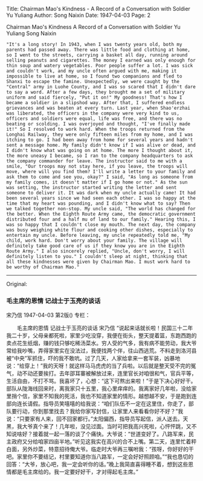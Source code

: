 Title: Chairman Mao's Kindness - A Record of a Conversation with Soldier Yu Yuliang
Author: Song Naixin
Date: 1947-04-03
Page: 2

Chairman Mao's Kindness
    A Record of a Conversation with Soldier Yu Yuliang
    Song Naixin

    "It's a long story! In 1943, when I was twenty years old, both my parents had passed away. There was little food and clothing at home, so I went to the streets, carrying a basket all day, running around selling peanuts and cigarettes. The money I earned was only enough for thin soup and watery vegetables. Poor people suffer a lot. I was sick and couldn't work, and my uncle often argued with me, making it impossible to live at home, so I found two companions and fled to Shanxi to escape the famine. Unexpectedly, we were caught by the "Central" army in Luohe County, and I was so scared that I didn't dare to say a word. After a few days, they brought me a set of military uniform and said fiercely, "Put it on!" My goodness! That's how I became a soldier in a slipshod way. After that, I suffered endless grievances and was beaten at every turn. Last year, when Shao'erzhai was liberated, the officers in the company were very kind to us, officers and soldiers were equal, life was free, and there was no beating or scolding. I was overjoyed and thought, "I've finally made it!" So I resolved to work hard. When the troops returned from the Longhai Railway, they were only fifteen miles from my home, and I was itching to go. I had been away from home for several years and hadn't sent a message home. My family didn't know if I was alive or dead, and I didn't know what was going on at home. The more I thought about it, the more uneasy I became, so I ran to the company headquarters to ask the company commander for leave. The instructor said to me with a smile, "Our troops may not stay here, if you leave, the troops will move, where will you find them? I'll write a letter to your family and ask them to come and see you, okay?" I said, "As long as someone from my family comes, it doesn't matter if I go home or not." As the sun was setting, the instructor started writing the letter and sent someone to deliver it. It was dark when my uncle actually came! It had been several years since we had seen each other. I was so happy at the time that my heart was pounding, and I didn't know what to say? Then we talked together non-stop. My uncle said, "The world has changed for the better. When the Eighth Route Army came, the democratic government distributed four and a half mu of land to our family." Hearing this, I was so happy that I couldn't close my mouth. The next day, the company was busy weighing white flour and cooking other dishes, especially to entertain my uncle. Before leaving, my uncle repeatedly told me, "My child, work hard. Don't worry about your family. The village will definitely take good care of us if they know you are in the Eighth Route Army." I also sincerely replied, "Uncle, don't worry, I will definitely listen to you." I couldn't sleep at night, thinking that all these kindnesses were given by Chairman Mao. I must work hard to be worthy of Chairman Mao."



<hr /> 

Original: 


### 毛主席的恩情  记战士于玉亮的谈话
宋乃信
1947-04-03
第2版()
专栏：

　　毛主席的恩情
    记战士于玉亮的谈话
    宋乃信
    “说起来话就长啦！民国三十二年我二十岁，父母亲都死啦，家里少吃没穿，我便在街头，整天提着篮，东跑西跑的卖点花生纸烟，赚的钱只够吃稀汤菜水。穷人受的气多，我有病不能劳动，我大爷常给我吵嘴，弄得家里实在没法过，我便找两个伴，往山西逃荒。不料走到洛河县被“中央”军抓住，吓的我不敢吭。过了几天，人家给拿来一套军装，凶暴地说：“给穿上！”我的天呀！就这样马马虎虎的当了兵啦。以后就是整天受不完的冤气，动不动还要挨打。去年邵耳寨被解放过来，连里官长对咱很和气，官兵平等，生活自由，不打不骂。我喜坏了，心想：“这下可熬出来啦！”于是下决心好好干。部队从陇海线回来时，离我家只十五里，我心里痒痒的。我离家好几年啦，没给家里捎个信，家里不知我的死活，我也不知道家里的情形。越想越不安，于是跑到连部向连长请假。指导员笑嘻嘻的给我说：“咱们队伍不一定在这里住，你走了，部队要行动，你到那里找去？我给你家写封信，让家里人来看看你好不好？”我说：“只要家有人来，回不回家都行。”太阳偏西，指导员写起信，派人送去。天黑，我大爷真个来了！几年啦，没见过面。当时可把我高兴死啦，心怦怦跳，又不知说啥好？接着就一起一落的谈了个痛快。大爷说：“世道变好了。八路军来，民主政府又分给咱家四亩半地。”听见这我实在高兴的合不上嘴。第二天，连里忙着秤白面，另外炒菜，特意招待俺大爷。临走时大爷再三嘱咐我：“孩呀，你好好的干吧。家里你不要结记，村里要知道你当八路军，一定会好好照顾咱。”“我也恳切的回答：“大爷，放心吧，我一定会听你的话。”晚上我简直喜得睡不着，想到这些恩情都是毛主席给的。我一定要好好干，才对得起毛主席。”

